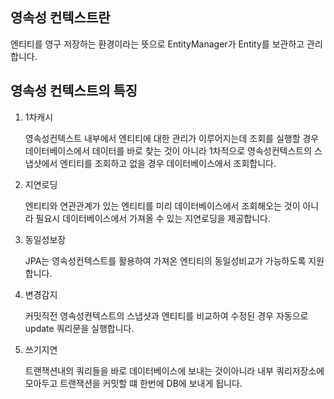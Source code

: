 ## 영속성 컨텍스트란
엔티티를 영구 저장하는 환경이라는 뜻으로 EntityManager가 Entity를 보관하고 관리합니다.

## 영속성 컨텍스트의 특징

1. 1차캐시

    영속성컨텍스트 내부에서 엔티티에 대한 관리가 이루어지는데 조회를 실행할 경우 데이터베이스에서 데이터를 바로 찾는 것이 아니라 1차적으로 영속성컨텍스트의 스냅샷에서 엔티티를 조회하고 없을 경우 데이터베이스에서 조회합니다.

2. 지연로딩

    엔티티와 연관관계가 있는 엔티티를 미리 데이터베이스에서 조회해오는 것이 아니라 필요시 데이터베이스에서 가져올 수 있는 지연로딩을 제공합니다.

3. 동일성보장

    JPA는 영속성컨텍스트를 활용하여 가져온 엔티티의 동일성비교가 가능하도록 지원합니다.

4. 변경감지

    커밋직전 영속성컨텍스트의 스냅샷과 엔티티를 비교하여 수정된 경우 자동으로 update 쿼리문을 실행합니다.

5. 쓰기지연

    트랜잭션내의 쿼리들을 바로 데이터베이스에 보내는 것이아니라 내부 쿼리저장소에 모아두고 트랜잭션을 커밋할 떄 한번에 DB에 보내게 됩니다.